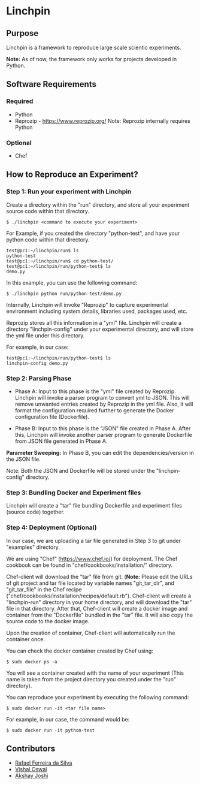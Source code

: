 # Linchpin

## Purpose
Linchpin is a framework to reproduce large scale scientic experiments.

**Note:** As of now, the framework only works for projects developed in Python.

## Software Requirements

### Required
* Python
* Reprozip - https://www.reprozip.org/
Note: Reprozip internally requires Python

### Optional
* Chef

## How to Reproduce an Experiment?

### Step 1: Run your experiment with Linchpin

Create a directory within the "run" directory, and store all your experiment source code within that directory.

	$ ./linchpin <command to execute your experiment>
	
For Example, if you created the directory "python-test", and have your python code within that directory.

	test@pc1:~/linchpin/run$ ls
	python-test
	test@pc1:~/linchpin/run$ cd python-test/
	test@pc1:~/linchpin/run/python-test$ ls
	demo.py

In this example, you can use the following command:

	$ ./linchpin python run/python-test/demo.py
	
Internally, Linchpin will invoke "Reprozip" to capture experimental environment including system details, libraries used, packages used, etc.

Reprozip stores all this information in a "yml" file.
Linchpin will create a directory "linchpin-config" under your experimental directory, and will store the yml file under this directory.

For example, in our case:
	
	test@pc1:~/linchpin/run/python-test$ ls
	linchpin-config	demo.py
	
### Step 2: Parsing Phase

* Phase A: Input to this phase is the "yml" file created by Reprozip. Linchpin will invoke a parser program to convert yml to JSON. This will remove unwanted entries created by Reprozip in the yml file. Also, it will format the configuration required further to generate the Docker configuration file (Dockerfile).

* Phase B: Input to this phase is the "JSON" file created in Phase A. After this, Linchpin will invoke another parser program to generate Dockerfile from JSON file generated in Phase A.

**Parameter Sweeping:** In Phase B, you can edit the dependencies/version in the JSON file.

Note: Both the JSON and Dockerfile will be stored under the "linchpin-config" directory.

### Step 3: Bundling Docker and Experiment files

Linchpin will create a "tar" file bundling Dockerfile and experiment files (source code) together.

### Step 4: Deployment (Optional)

In our case, we are uploading a tar file generated in Step 3 to git under "examples" directory.

We are using "Chef" (https://www.chef.io/) for deployment. The Chef cookbook can be found in "chef/cookbooks/installation/" directory.

Chef-client will download the "tar" file from git. (**Note:** Please edit the URLs of git project and tar file located by variable names "git_tar_dir", and "git_tar_file" in the Chef recipe ("chef/cookbooks/installation/recipes/default.rb").
Chef-client will create a "linchpin-run" directory in your home directory, and will download the "tar" file in that directory.
After that, Chef-client will create a docker image and container from the "Dockerfile" bundled in the "tar" file. It will also copy the source code to the docker image.

Upon the creation of container, Chef-client will automatically run the container once.

You can check the docker container created by Chef using:

	$ sudo docker ps -a
	
You will see a container created with the name of your experiment (This name is taken from the project directory you created under the "run" directory).

You can reproduce your experiment by executing the following command:

	$ sudo docker run -it <tar file name>
	
For example, in our case, the command would be:

	$ sudo docker run -it python-test
	

## Contributors

* [Rafael Ferreira da Silva][rs]
* [Vishal Oswal][vo]
* [Akshay Joshi][aj]

[rs]: http://rafaelsilva.com/
[vo]: https://www.linkedin.com/in/vishal13may/
[aj]: https://www.linkedin.com/in/akshay-joshi-8a961192/

